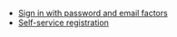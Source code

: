 * [Sign in with password and email factors](/docs/guides/oie-embedded-sdk-use-case-sign-in-pwd-email/ios/main/)
* [Self-service registration](/docs/guides/oie-embedded-sdk-use-case-self-reg/ios/main/)
